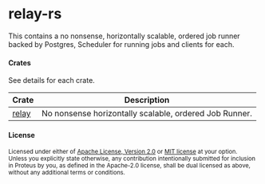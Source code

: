 # relay-rs

This contains a no nonsense, horizontally scalable, ordered job runner backed by Postgres, Scheduler
for running jobs and clients for each.

#### Crates
See details for each crate.

| Crate                      | Description                                            |
|----------------------------|--------------------------------------------------------|
| [relay](./relay/README.md) | No nonsense horizontally scalable, ordered Job Runner. |


#### License

<sup>
Licensed under either of <a href="LICENSE-APACHE">Apache License, Version
2.0</a> or <a href="LICENSE-MIT">MIT license</a> at your option.
</sup>

<br>

<sub>
Unless you explicitly state otherwise, any contribution intentionally submitted
for inclusion in Proteus by you, as defined in the Apache-2.0 license, shall be
dual licensed as above, without any additional terms or conditions.
</sub>

